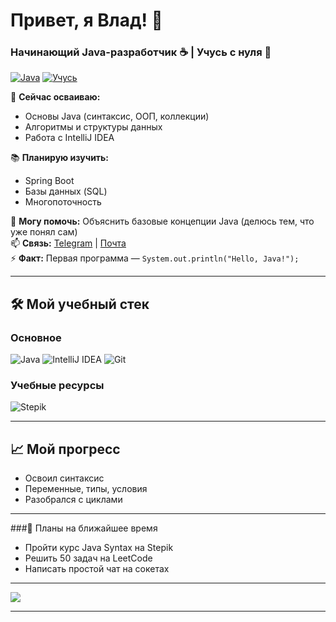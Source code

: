 # Привет, я Влад! 👋  
### Начинающий Java-разработчик ☕ | Учусь с нуля 🚀  

[![Java](https://img.shields.io/badge/Java-%23ED8B00.svg?logo=openjdk&logoColor=white)](https://java.com)
[![Учусь](https://img.shields.io/badge/Статус-Активно%20изучаю-blue)](https://github.com/ТВОЙ_НИК)

🌱 **Сейчас осваиваю:**  
- Основы Java (синтаксис, ООП, коллекции)  
- Алгоритмы и структуры данных  
- Работа с IntelliJ IDEA  

📚 **Планирую изучить:**  
- Spring Boot  
- Базы данных (SQL)  
- Многопоточность  

💬 **Могу помочь:** Объяснить базовые концепции Java (делюсь тем, что уже понял сам)  
📫 **Связь:** [Telegram](https://t.me/ТВОЙ_НИК) | [Почта](mailto:ТВОЯ@ПОЧТА.ру)  
⚡ **Факт:** Первая программа — `System.out.println("Hello, Java!");`  

---

## 🛠 Мой учебный стек

### Основное
![Java](http://img.shields.io/badge/-Java-ED8B00?logo=openjdk&logoColor=white)
![IntelliJ IDEA](https://img.shields.io/badge/-IntelliJ_IDEA-000000?logo=intellij-idea&logoColor=white)
![Git](https://img.shields.io/badge/-Git-F05032?logo=git&logoColor=white)

### Учебные ресурсы
![Stepik](https://img.shields.io/badge/-Stepik-1E74FF?logo=stepik&logoColor=white)

---

## 📈 Мой прогресс
- Освоил синтаксис
- Переменные, типы, условия
- Разобрался с циклами

---

###📌 Планы на ближайшее время
- Пройти курс Java Syntax на Stepik
- Решить 50 задач на LeetCode
- Написать простой чат на сокетах

---
 
![](https://komarev.com/ghpvc/?username=vsamura&style=for-the-badge&color=yellow)

---
